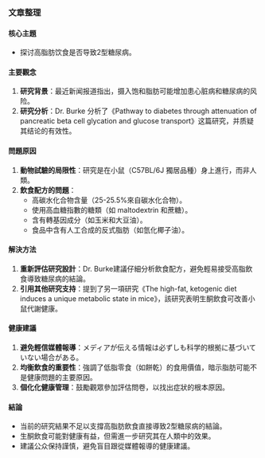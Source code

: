 ### 文章整理

#### 核心主題
- 探讨高脂肪饮食是否导致2型糖尿病。

#### 主要觀念
1. **研究背景**：最近新闻报道指出，摄入饱和脂肪可能增加患心脏病和糖尿病的风险。
2. **研究分析**：Dr. Burke 分析了《Pathway to diabetes through attenuation of pancreatic beta cell glycation and glucose transport》这篇研究，并质疑其结论的有效性。

#### 問題原因
1. **動物試驗的局限性**：研究是在小鼠（C57BL/6J 獨居品種）身上進行，而非人類。
2. **飲食配方的問題**：
   - 高碳水化合物含量（25-25.5%來自碳水化合物）。
   - 使用高血糖指數的糖類（如 maltodextrin 和蔗糖）。
   - 含有轉基因成分（如玉米和大豆油）。
   - 食品中含有人工合成的反式脂肪（如氫化椰子油）。

#### 解決方法
1. **重新評估研究設計**：Dr. Burke建議仔細分析飲食配方，避免輕易接受高脂飲食導致糖尿病的結論。
2. **引用其他研究支持**：提到了另一項研究《The high-fat, ketogenic diet induces a unique metabolic state in mice》，該研究表明生酮飲食可改善小鼠代謝健康。

#### 健康建議
1. **避免輕信媒體報導**：メディアが伝える情報は必ずしも科学的根拠に基づいていない場合がある。
2. **均衡飲食的重要性**：強調了低脂零食（如餅乾）的食用價值，暗示脂肪可能不是健康問題的主要原因。
3. **個化化健康管理**：鼓勵觀眾參加評估問卷，以找出症狀的根本原因。

#### 結論
- 当前的研究結果不足以支撐高脂肪飲食直接導致2型糖尿病的結論。
- 生酮飲食可能對健康有益，但需進一步研究其在人類中的效果。
- 建議公众保持謹慎，避免盲目跟從媒體報導的健康建議。
